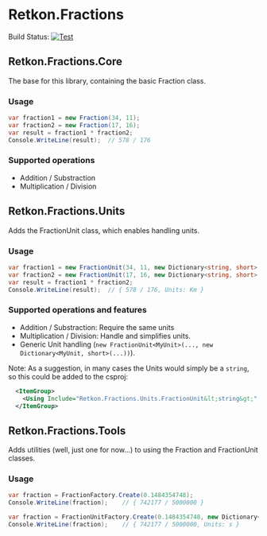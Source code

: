 # Retkon.Fractions

Build Status: [![Test](https://github.com/Yawnder/Retkon.Fractions/actions/workflows/build-test.yml/badge.svg)](https://github.com/Yawnder/Retkon.Fractions/actions/workflows/build-test.yml)

## Retkon.Fractions.Core
The base for this library, containing the basic Fraction class.

### Usage
```cs
var fraction1 = new Fraction(34, 11);
var fraction2 = new Fraction(17, 16);
var result = fraction1 * fraction2;
Console.WriteLine(result);	// 578 / 176
```

### Supported operations
* Addition / Substraction
* Multiplication / Division

## Retkon.Fractions.Units
Adds the FractionUnit class, which enables handling units.

### Usage
```cs
var fraction1 = new FractionUnit(34, 11, new Dictionary<string, short> { { "Km", 1 }, { "s", -1 } });
var fraction2 = new FractionUnit(17, 16, new Dictionary<string, short> { { "s", 1 } });
var result = fraction1 * fraction2;
Console.WriteLine(result);	// { 578 / 176, Units: Km }
```

### Supported operations and features
* Addition / Substraction: Require the same units
* Multiplication / Division: Handle and simplifies units.
* Generic Unit handling (`new FractionUnit<MyUnit>(..., new Dictionary<MyUnit, short>(...))`).

Note: As a suggestion, in many cases the Units would simply be a `string`, so this could be added to the csproj:
```xml
  <ItemGroup>
    <Using Include="Retkon.Fractions.Units.FractionUnit&lt;string&gt;" Alias="FractionUnit" />
  </ItemGroup>
```

## Retkon.Fractions.Tools
Adds utilities (well, just one for now...) to using the Fraction and FractionUnit classes.

### Usage
```cs
var fraction = FractionFactory.Create(0.1484354748);
Console.WriteLine(fraction);	// { 742177 / 5000000 }
```

```cs
var fraction = FractionUnitFactory.Create(0.1484354748, new Dictionary<string, short> { { "s", 1 } });
Console.WriteLine(fraction);	// { 742177 / 5000000, Units: s }
```